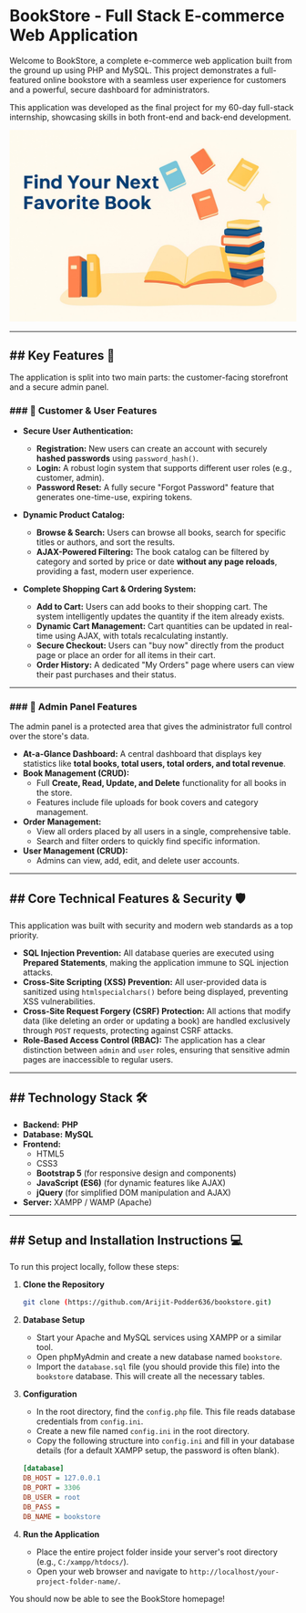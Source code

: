 # BookStore - Full Stack E-commerce Web Application

Welcome to BookStore, a complete e-commerce web application built from the ground up using PHP and MySQL. This project demonstrates a full-featured online bookstore with a seamless user experience for customers and a powerful, secure dashboard for administrators.

This application was developed as the final project for my 60-day full-stack internship, showcasing skills in both front-end and back-end development.


![BookStore Screenshot](uploads/Bookstore%20Banner.jpg) 

***

## ## Key Features 🚀

The application is split into two main parts: the customer-facing storefront and a secure admin panel.

### ### 👤 Customer & User Features

* **Secure User Authentication:**
    * **Registration:** New users can create an account with securely **hashed passwords** using `password_hash()`.
    * **Login:** A robust login system that supports different user roles (e.g., customer, admin).
    * **Password Reset:** A fully secure "Forgot Password" feature that generates one-time-use, expiring tokens.

* **Dynamic Product Catalog:**
    * **Browse & Search:** Users can browse all books, search for specific titles or authors, and sort the results.
    * **AJAX-Powered Filtering:** The book catalog can be filtered by category and sorted by price or date **without any page reloads**, providing a fast, modern user experience.

* **Complete Shopping Cart & Ordering System:**
    * **Add to Cart:** Users can add books to their shopping cart. The system intelligently updates the quantity if the item already exists.
    * **Dynamic Cart Management:** Cart quantities can be updated in real-time using AJAX, with totals recalculating instantly.
    * **Secure Checkout:** Users can "buy now" directly from the product page or place an order for all items in their cart.
    * **Order History:** A dedicated "My Orders" page where users can view their past purchases and their status.

***

### ### 🔐 Admin Panel Features

The admin panel is a protected area that gives the administrator full control over the store's data.

* **At-a-Glance Dashboard:** A central dashboard that displays key statistics like **total books, total users, total orders, and total revenue**.
* **Book Management (CRUD):**
    * Full **Create, Read, Update, and Delete** functionality for all books in the store.
    * Features include file uploads for book covers and category management.
* **Order Management:**
    * View all orders placed by all users in a single, comprehensive table.
    * Search and filter orders to quickly find specific information.
* **User Management (CRUD):**
    * Admins can view, add, edit, and delete user accounts.

***

## ## Core Technical Features & Security 🛡️

This application was built with security and modern web standards as a top priority.

* **SQL Injection Prevention:** All database queries are executed using **Prepared Statements**, making the application immune to SQL injection attacks.
* **Cross-Site Scripting (XSS) Prevention:** All user-provided data is sanitized using `htmlspecialchars()` before being displayed, preventing XSS vulnerabilities.
* **Cross-Site Request Forgery (CSRF) Protection:** All actions that modify data (like deleting an order or updating a book) are handled exclusively through `POST` requests, protecting against CSRF attacks.
* **Role-Based Access Control (RBAC):** The application has a clear distinction between `admin` and `user` roles, ensuring that sensitive admin pages are inaccessible to regular users.

***

## ## Technology Stack 🛠️

* **Backend:** **PHP**
* **Database:** **MySQL**
* **Frontend:**
    * HTML5
    * CSS3
    * **Bootstrap 5** (for responsive design and components)
    * **JavaScript (ES6)** (for dynamic features like AJAX)
    * **jQuery** (for simplified DOM manipulation and AJAX)
* **Server:** XAMPP / WAMP (Apache)

***

## ## Setup and Installation Instructions 💻

To run this project locally, follow these steps:

1.  **Clone the Repository**
    ```bash
    git clone (https://github.com/Arijit-Podder636/bookstore.git)
    ```

2.  **Database Setup**
    * Start your Apache and MySQL services using XAMPP or a similar tool.
    * Open phpMyAdmin and create a new database named `bookstore`.
    * Import the `database.sql` file (you should provide this file) into the `bookstore` database. This will create all the necessary tables.

3.  **Configuration**
    * In the root directory, find the `config.php` file. This file reads database credentials from `config.ini`.
    * Create a new file named `config.ini` in the root directory.
    * Copy the following structure into `config.ini` and fill in your database details (for a default XAMPP setup, the password is often blank).

    ```ini
    [database]
    DB_HOST = 127.0.0.1
    DB_PORT = 3306 
    DB_USER = root
    DB_PASS = 
    DB_NAME = bookstore
    ```

4.  **Run the Application**
    * Place the entire project folder inside your server's root directory (e.g., `C:/xampp/htdocs/`).
    * Open your web browser and navigate to `http://localhost/your-project-folder-name/`.

You should now be able to see the BookStore homepage!
